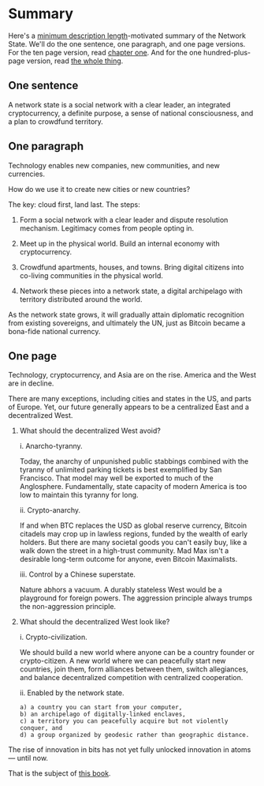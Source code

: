 # Summary

Here's a
[minimum description
length](https://mitpress.mit.edu/books/minimum-description-length-principle)-motivated
summary of the Network State. We'll do the one
sentence, one paragraph, and one page versions. For the ten page
version, read [chapter one](/the-network-state). And for the one
hundred-plus-page version, read [the whole thing](/).

## One sentence

A network state is a social network with a clear leader, an integrated
cryptocurrency, a definite purpose, a sense of national consciousness,
and a plan to crowdfund territory.

## One paragraph

Technology enables new companies, new communities, and new currencies. 

How do we use it to create new cities or new countries? 

The key: cloud first, land last. The steps:

   1.	Form a social network with a clear leader and dispute resolution mechanism. Legitimacy comes from people opting in.

   2.	Meet up in the physical world. Build an internal economy with cryptocurrency.

   3.	Crowdfund apartments, houses, and towns. Bring digital citizens into co-living communities in the physical world.

   4.	Network these pieces into a network state, a digital archipelago with territory distributed around the world.

As the network state grows, it will gradually attain diplomatic recognition from existing sovereigns, and ultimately the UN, just as Bitcoin became a bona-fide national currency.

## One page

Technology, cryptocurrency, and Asia are on the rise. America and the West are in decline.

There are many exceptions, including cities and states in the US, and parts of Europe. Yet, our future generally appears to be a centralized East and a decentralized West.

1. What should the decentralized West avoid?

   i. Anarcho-tyranny.

   Today, the anarchy of unpunished public stabbings combined with the tyranny of unlimited parking tickets is best exemplified by San Francisco. That model may        well be exported to much of the Anglosphere. Fundamentally, state capacity of modern America is too low to maintain this tyranny for long.

   ii. Crypto-anarchy.

   If and when BTC replaces the USD as global reserve currency, Bitcoin citadels may crop up in lawless regions, funded by the wealth of early holders. But there      are many societal goods you can't easily buy, like a walk down the street in a high-trust community. Mad Max isn't a desirable long-term outcome for anyone, even    Bitcoin Maximalists.

   iii. Control by a Chinese superstate.

   Nature abhors a vacuum. A durably stateless West would be a playground for foreign powers. The aggression principle always trumps the non-aggression principle.

2. What should the decentralized West look like?

   i. Crypto-civilization.

   We should build a new world where anyone can be a country founder or crypto-citizen. A new world where we can peacefully start new countries, join them, form        alliances between them, switch allegiances, and balance decentralized competition with centralized cooperation.

   ii. Enabled by the network state.

       a) a country you can start from your computer, 
       b) an archipelago of digitally-linked enclaves, 
       c) a territory you can peacefully acquire but not violently conquer, and
       d) a group organized by geodesic rather than geographic distance.

The rise of innovation in bits has not yet fully unlocked innovation in atoms — until now. 

That is the subject of [this book](/the-network-state).
